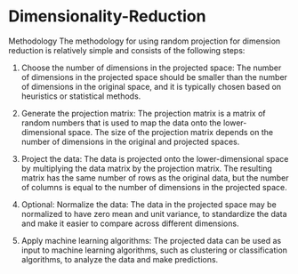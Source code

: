 # Dimensionality-Reduction

Methodology
The methodology for using random projection for dimension reduction is relatively simple and
consists of the following steps:
1. Choose the number of dimensions in the projected space: The number of dimensions in
the projected space should be smaller than the number of dimensions in the original
space, and it is typically chosen based on heuristics or statistical methods.

2. Generate the projection matrix: The projection matrix is a matrix of random numbers
that is used to map the data onto the lower-dimensional space. The size of the projection
matrix depends on the number of dimensions in the original and projected spaces.

3. Project the data: The data is projected onto the lower-dimensional space by multiplying
the data matrix by the projection matrix. The resulting matrix has the same number of
rows as the original data, but the number of columns is equal to the number of
dimensions in the projected space.

4. Optional: Normalize the data: The data in the projected space may be normalized to have
zero mean and unit variance, to standardize the data and make it easier to compare across
different dimensions.

5. Apply machine learning algorithms: The projected data can be used as input to machine
learning algorithms, such as clustering or classification algorithms, to analyze the data
and make predictions.
